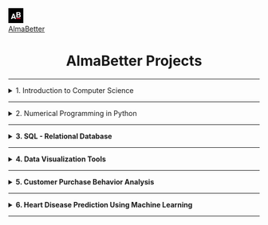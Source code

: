 <div align='left'>
    <a href='https://www.almabetter.com/' target="_blank">
        <img height='30px' src='images/almabetter_logo.jpeg'>
</div>
<div align='left'>
    <a href='https://www.almabetter.com/'>
        AlmaBetter
    </a><br>
</div>
        
<h1 align=center>AlmaBetter Projects</h1>

---

<details>
    <summary>1. Introduction to Computer Science</summary>
        <p align=center>
        <a href="https://github.com/KushangShah/AlmaBetter-Projects/tree/main/Module%201%20Introduction%20to%20Computer%20Programming/1.%20Introduction%20to%20Computer%20Programming" target="_blank">📌 Link to project</a><br>
        The "Introduction to Computer Programming" project is designed to evaluate your understanding and practical application of fundamental programming concepts using Python. This assessment encompasses various topics, including data types, indexing, slicing, operators, in-built functions, statements, conditionals, loops, object-oriented programming, and exception handling. In addition, I will showcase my ability to create custom functions and tackle advanced looping concepts.
        </p>
</details>

---

<details>
    <summary>2. Numerical Programming in Python</summary>
        <h1 align=center>1. Web Scraping</h1>
        <p align=center><a href="https://github.com/KushangShah/AlmaBetter-Projects/tree/main/Module%202%20Numerical%20Programming%20in%20Python/2.%20Web%20Scraping" target="_blank">📌 Link to project</a><br>JustWatch is a popular platform that allows users to search for movies and TV shows across multiple streaming services like Netflix, Amazon Prime, Hulu, etc. For this assignment, you will be required to scrape movie and TV show data from JustWatch using Selenium, Python, and BeautifulSoup. Extract data from HTML, not by directly calling their APIs. Then, perform data filtering and analysis using Pandas, and finally, save the results to a CSV file.</p><br>
        <ln>
        <h1 align=center>2. EDA of Hotel Booking</h1>
        <p align =center><a href="https://github.com/KushangShah/AlmaBetter-Projects/tree/main/Module%202%20Numerical%20Programming%20in%20Python/2.1.%20Exploratory%20Data%20Analysis" target="_blank">📌 Link to project</a><br>Exploratory Data Analysis (EDA) is a crucial step in the data analysis process.<br>
        The dataset comprises information about hotel bookings, including various attributes such as booking dates, customer demographics, booking channels, and reservation details. It encompasses both hotel types: resorts and city hotels.</p>
        <h4>Data Exploration</h4>
        - Data Cleaning<br>
        - Descriptice Statistics<br>
        - Distribution Analysis<br>
        - Temporal Trends<br>
        <h4>Insights and Trends</h4>
        - Seasonal Variations<br>
        - Booking Channels<br>
        - Cancellation Ptterns<br>
        - Booking Lead time<br>
        <h3 align=center>Conclusion</h3>
        <p align=center>Through comprehensive exploratory data analysis, valuable insights have been gleaned regarding hotel booking trends, customer behavior, and operational dynamics. These insights can inform strategic decision-making processes, ranging from revenue management to customer experience enhancement. Continued analysis and refinement of these findings will facilitate data-driven optimization of hotel operations and service delivery.</p>
</details>

---

<details>
    <summary><strong>3. SQL - Relational Database</strong></summary>
    <h1>Telegram-Based Connection Platform</h1>
    <p align="center">
        <a href="https://github.com/KushangShah/AlmaBetter-Projects/tree/main/Module%203%20SQL-Relational%20Databases" target="_blank">
            📌 View Project</a></p>
    <p>
        This project involves designing a <strong>relational database</strong> for a <strong>Telegram-based platform</strong> where users can connect for services, jobs, or activities. Users can join groups or channels, post opportunities, browse listings, and communicate via Telegram messaging.
    </p>
    <p align="center">
        <a href="https://github.com/KushangShah/AlmaBetter-Projects/blob/main/Module%203%20SQL-Relational%20Databases/Capstone%20Project_%20Relational%20Database(Telegram).docx" download="Telegram_CaseStudy.docx">
            📥 Download PDF
        </a>
    </p>
</details>


---
<details >
    <summary><strong>4. Data Visualization Tools</strong></summary>
    <h1>Case Study: Superstore Data Visualization</h1>
    <p align="center">
        <a href="https://github.com/KushangShah/AlmaBetter-Projects/tree/main/Module%204%20Data%20Visualization%20Tools/4.%20%20Tableau" target="_blank">
            📌 View Project</a></p>
    <p>
        This project analyzes a <strong>Superstore dataset</strong> to answer <strong>30 scenario-based questions</strong> using <strong>data visualization</strong>. The focus is on selecting appropriate charts, providing justifications, and deriving insights.
    </p>
    <h4>🔹 Key Highlights:</h4>
    <ul>
        <li>Proficiency in <strong>Tableau</strong> and data visualization techniques.</li>
        <li>Concise, structured, and insightful responses.</li>
        <li>Usage of charts such as bar charts, line graphs, scatter plots, and heatmaps.</li>
        <li>Final deliverable: A <strong>Google Document</strong> with solutions, explanations, and chart screenshots.</li>
    </ul>
    <p align="center">
        <a href="https://github.com/KushangShah/AlmaBetter-Projects/blob/main/Module%204%20Data%20Visualization%20Tools/4.%20%20Tableau/Kushang's%20%20-%20Data%20Vizualization%20Tools.pdf" download="Data_Visualization_Tools.pdf">
            📥 Download PDF
        </a>
    </p>
</details>

---

<details>
    <summary><strong>5. Customer Purchase Behavior Analysis</strong></summary>
    <h1>1. Customer Purchase Behavior Analysis</h1>
    <p align=center><a href="https://github.com/KushangShah/AlmaBetter-Projects/tree/main/Module%205%20Math/5.%20Customer%20Purchase%20Behavior%20Analysis%20using%20Descriptive%20Statistics" target="_blank">
            📌 View Project</a></p>
    <p>
        This project leverages <strong>probability theory</strong> and <strong>descriptive statistics</strong> to analyze customer purchase behavior. Using real-world data, it uncovers insights to optimize <strong>marketing strategies</strong> and enhance <strong>offer acceptance rates</strong>.
    </p>
    <h4>🔹 Key Highlights:</h4>
    <ul>
        <li><strong>Data Cleaning</strong>: Handling missing values and analyzing demographics.</li>
        <li><strong>Descriptive Statistics</strong>: Identifying central tendencies, dispersion, and outliers.</li>
        <li><strong>Probability Distributions</strong>: Determining suitable distributions for key variables.</li>
        <li><strong>Customer Segmentation</strong>: Exploring spending patterns and behavioral insights.</li>
        <li><strong>Business Recommendations</strong>: Visualizing data and providing actionable strategies.</li>
    </ul><br>
    <h1>2. Applied Statistics Interview Preparation</h1>
    <p align=center><a href="https://github.com/KushangShah/AlmaBetter-Projects/tree/main/Module%205%20Math/5.%20Customer%20Purchase%20Behavior%20Analysis%20using%20Descriptive%20Statistics" target="_blank">
            📌 View Project</a></p>
    <p>
        This project is designed to help students <strong>prepare for statistical interviews</strong> by solving <strong>50 out of 80</strong> technical questions and creating a <strong>dynamic video</strong> explanation for five selected questions. The evaluation focuses on <strong>content accuracy, problem-solving skills, clarity, and presentation quality</strong>.
    </p>
    <h4>🔹 Key Highlights:</h4>
    <ul>
        <li><strong>Skill Development</strong>: Enhances <strong>problem-solving, communication, documentation, and technical proficiency</strong>.</li>
        <li><strong>Deliverables:</strong>
            <ul>
                <li>A <strong>structured solutions document</strong> with step-by-step explanations.</li>
                <li>A <strong>video recording</strong> explaining five chosen questions.</li>
                <li>Properly organized and named <strong>submission files</strong>.</li>
            </ul>
        </li>
        <li><strong>Checklist</strong>: Ensures high-quality documentation, clear video presentation, and correct file sharing.</li>
    </ul>
</details>

---

<details>
    <summary><strong>6. Heart Disease Prediction Using Machine Learning</strong></summary>
    <h1 align=center>1. Heart Disease Prediction</h1>
    <p align=center><a href="https://github.com/KushangShah/AlmaBetter-Projects/tree/main/Module%206%20Machine%20Learning/6%20Mid%20Course" target="_blank">
            📌 View Project</a></p>
    <p>
        This project utilizes <strong>machine learning</strong> to analyze patient data and predict the likelihood of <strong>heart disease</strong>, enabling <strong>early medical intervention</strong>.
    </p>
    <h4>🔹 Key Highlights:</h4>
    <ul>
        <li><strong>Machine Learning Approach</strong>: Supervised learning (classification) using predictive modeling.</li>
        <li><strong>Data Analysis</strong>: Exploratory Data Analysis (EDA), feature engineering, and correlation studies.</li>
        <li><strong>Model Development</strong>: Implementing classification models and evaluating performance.</li>
    </ul>
    <h4>💡 Business Impact:</h4>
    <ul>
        <li>Identifying high-risk individuals for <strong>preventative healthcare</strong>.</li>
        <li>Developing <strong>scalable and accessible</strong> prediction tools.</li>
        <li>Utilizing data insights to enhance <strong>healthcare strategies</strong>.</li>
    </ul>
    <br>
    <h1 align=center>2. Comming soon
    <p align=center><a href="" target="_blank">
            📌 UPDATING...</a></p>
</details>

---
